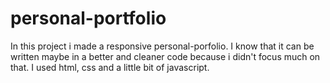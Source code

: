 # personal-portfolio

In this project i made a responsive personal-porfolio. I know that it can be written maybe in a better and cleaner code because i didn't focus much on that. I used html, css and a little bit of javascript.
